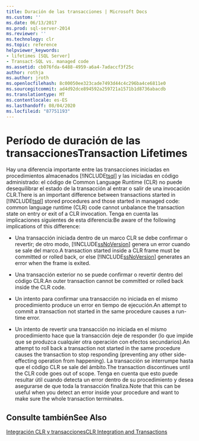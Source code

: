 ```yaml
---
title: Duración de las transacciones | Microsoft Docs
ms.custom: ''
ms.date: 06/13/2017
ms.prod: sql-server-2014
ms.reviewer: ''
ms.technology: clr
ms.topic: reference
helpviewer_keywords:
- lifetimes [SQL Server]
- Transact-SQL vs. managed code
ms.assetid: cb076fda-6488-4959-a6a4-7adaccf3f25c
author: rothja
ms.author: jroth
ms.openlocfilehash: 8c00050ee323cade7493d44c4c296ba4ce6811e0
ms.sourcegitcommit: ad4d92dce894592a259721a1571b1d8736abacdb
ms.translationtype: MT
ms.contentlocale: es-ES
ms.lasthandoff: 08/04/2020
ms.locfileid: "87751193"
---
```

# <a name="transaction-lifetimes"></a><span data-ttu-id="c3b72-102">Período de duración de las transacciones</span><span class="sxs-lookup"><span data-stu-id="c3b72-102">Transaction Lifetimes</span></span>
  <span data-ttu-id="c3b72-103">Hay una diferencia importante entre las transacciones iniciadas en procedimientos almacenados [!INCLUDE[tsql](../../includes/tsql-md.md)] y las iniciadas en código administrado: el código de Common Language Runtime (CLR) no puede desequilibrar el estado de la transacción al entrar o salir de una invocación CLR.</span><span class="sxs-lookup"><span data-stu-id="c3b72-103">There is an important difference between transactions started in [!INCLUDE[tsql](../../includes/tsql-md.md)] stored procedures and those started in managed code: common language runtime (CLR) code cannot unbalance the transaction state on entry or exit of a CLR invocation.</span></span> <span data-ttu-id="c3b72-104">Tenga en cuenta las implicaciones siguientes de esta diferencia:</span><span class="sxs-lookup"><span data-stu-id="c3b72-104">Be aware of the following implications of this difference:</span></span>  
  
-   <span data-ttu-id="c3b72-105">Una transacción iniciada dentro de un marco CLR se debe confirmar o revertir; de otro modo, [!INCLUDE[ssNoVersion](../../includes/ssnoversion-md.md)] genera un error cuando se sale del marco.</span><span class="sxs-lookup"><span data-stu-id="c3b72-105">A transaction started inside a CLR frame must be committed or rolled back, or else [!INCLUDE[ssNoVersion](../../includes/ssnoversion-md.md)] generates an error when the frame is exited.</span></span>  
  
-   <span data-ttu-id="c3b72-106">Una transacción exterior no se puede confirmar o revertir dentro del código CLR.</span><span class="sxs-lookup"><span data-stu-id="c3b72-106">An outer transaction cannot be committed or rolled back inside the CLR code.</span></span>  
  
-   <span data-ttu-id="c3b72-107">Un intento para confirmar una transacción no iniciada en el mismo procedimiento produce un error en tiempo de ejecución.</span><span class="sxs-lookup"><span data-stu-id="c3b72-107">An attempt to commit a transaction not started in the same procedure causes a run-time error.</span></span>  
  
-   <span data-ttu-id="c3b72-108">Un intento de revertir una transacción no iniciada en el mismo procedimiento hace que la transacción deje de responder (lo que impide que se produzca cualquier otra operación con efectos secundarios).</span><span class="sxs-lookup"><span data-stu-id="c3b72-108">An attempt to roll back a transaction not started in the same procedure causes the transaction to stop responding (preventing any other side-effecting operation from happening).</span></span> <span data-ttu-id="c3b72-109">La transacción se interrumpe hasta que el código CLR se sale del ámbito.</span><span class="sxs-lookup"><span data-stu-id="c3b72-109">The transaction discontinues until the CLR code goes out of scope.</span></span> <span data-ttu-id="c3b72-110">Tenga en cuenta que esto puede resultar útil cuando detecta un error dentro de su procedimiento y desea asegurarse de que toda la transacción finaliza.</span><span class="sxs-lookup"><span data-stu-id="c3b72-110">Note that this can be useful when you detect an error inside your procedure and want to make sure the whole transaction terminates.</span></span>  
  
## <a name="see-also"></a><span data-ttu-id="c3b72-111">Consulte también</span><span class="sxs-lookup"><span data-stu-id="c3b72-111">See Also</span></span>  
 [<span data-ttu-id="c3b72-112">Integración CLR y transacciones</span><span class="sxs-lookup"><span data-stu-id="c3b72-112">CLR Integration and Transactions</span></span>](../native-client-ole-db-transactions/transactions.md)  
  
  
